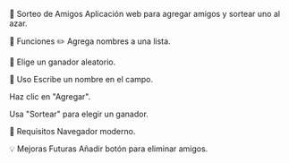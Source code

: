 🎉 Sorteo de Amigos
Aplicación web para agregar amigos y sortear uno al azar.

🚀 Funciones
✏️ Agrega nombres a una lista.

🎲 Elige un ganador aleatorio.

🔧 Uso
Escribe un nombre en el campo.

Haz clic en "Agregar".

Usa "Sortear" para elegir un ganador.

📌 Requisitos
Navegador moderno.

💡 Mejoras Futuras
Añadir botón para eliminar amigos.
